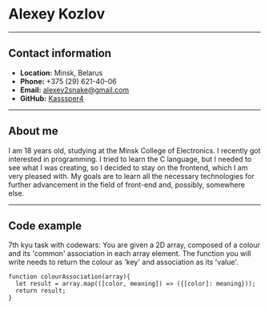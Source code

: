# __Alexey Kozlov__

***

## __Contact information__

* __Location:__ Minsk, Belarus
* __Phone:__ +375 (29) 621-40-06
* __Email:__ alexey2snake@gmail.com
* __GitHub:__ [Kasssper4](https://github.com/Kasssper4)

***

## __About me__

I am 18 years old, studying at the Minsk College of Electronics.
I recently got interested in programming. I tried to learn the C language, but I needed to see what I was creating, so I decided to stay on the frontend, which I am very pleased with.
My goals are to learn all the necessary technologies for further advancement in the field of front-end and, possibly, somewhere else.
***


## __Code example__

7th kyu task with codewars:
You are given a 2D array, composed of a colour and its 'common' association in each array element. The function you will write needs to return the colour as 'key' and association as its 'value'.
```
function colourAssociation(array){
  let result = array.map(([color, meaning]) => ({[color]: meaning}));
  return result;
}
```